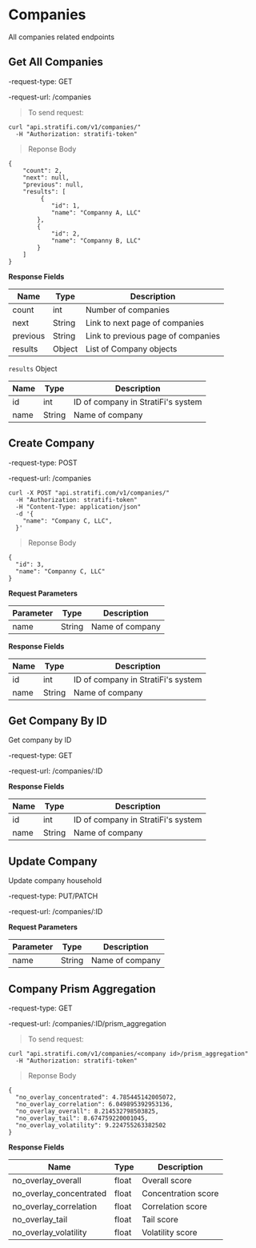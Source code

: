 # Companies

All companies related endpoints


## Get All Companies

-request-type: GET

-request-url: /companies

> To send request:

```shell
curl "api.stratifi.com/v1/companies/"
  -H "Authorization: stratifi-token"
```

> Reponse Body

```shell
{
    "count": 2,
    "next": null,
    "previous": null,
    "results": [
         {
            "id": 1,
            "name": "Companny A, LLC"
        },
        {
            "id": 2,
            "name": "Companny B, LLC"
        }
    ]
}
```

**Response Fields**

Name | Type | Description
-----|------|------------
count | int | Number of companies
next | String | Link to next page of companies
previous | String | Link to previous page of companies
results | Object | List of Company objects

`results` Object

Name | Type | Description
-----|------|------------
id | int | ID of company in StratiFi's system
name | String | Name of company


## Create Company

-request-type: POST

-request-url: /companies

```shell
curl -X POST "api.stratifi.com/v1/companies/"
  -H "Authorization: stratifi-token"
  -H "Content-Type: application/json"
  -d '{
    "name": "Company C, LLC",
  }'
```

> Reponse Body

```shell
{
  "id": 3,
  "name": "Companny C, LLC"
}

```

**Request Parameters**

Parameter | Type | Description
----------|------|------------
name | String | Name of company


**Response Fields**

Name | Type | Description
-----|------|------------
id | int | ID of company in StratiFi's system
name | String | Name of company


## Get Company By ID

Get company by ID

-request-type: GET

-request-url: /companies/:ID


**Response Fields**

Name | Type | Description
-----|------|------------
id | int | ID of company in StratiFi's system
name | String | Name of company

## Update Company

Update company household

-request-type: PUT/PATCH

-request-url: /companies/:ID


**Request Parameters**

Parameter | Type | Description
----------|------|------------
name | String | Name of company


## Company Prism Aggregation

-request-type: GET

-request-url: /companies/:ID/prism_aggregation

> To send request:

```shell
curl "api.stratifi.com/v1/companies/<company id>/prism_aggregation"
  -H "Authorization: stratifi-token"
```

> Reponse Body

```shell
{
  "no_overlay_concentrated": 4.785445142005072,
  "no_overlay_correlation": 6.049895392953136,
  "no_overlay_overall": 8.214532798503825,
  "no_overlay_tail": 8.674759220001045,
  "no_overlay_volatility": 9.224755263382502
}
```

**Response Fields**

Name | Type | Description
-----|------|------------
no_overlay_overall | float | Overall score
no_overlay_concentrated | float | Concentration score
no_overlay_correlation | float | Correlation score
no_overlay_tail | float | Tail score
no_overlay_volatility | float | Volatility score
